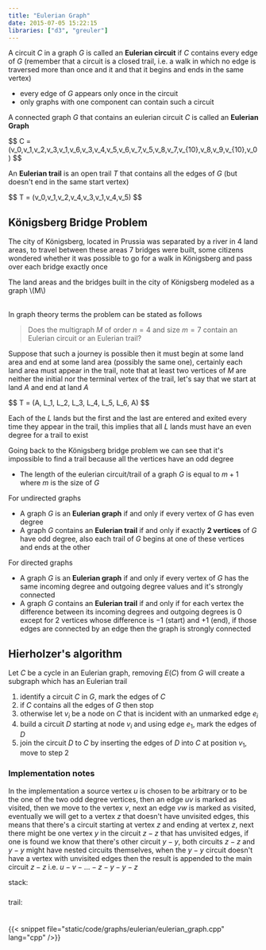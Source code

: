 ```yaml
---
title: "Eulerian Graph"
date: 2015-07-05 15:22:15
libraries: ["d3", "greuler"]
---
```


A circuit $C$ in a graph $G$ is called an **Eulerian circuit** if $C$ contains every edge of $G$ (remember that a circuit is a closed trail, i.e. a walk in which no edge is traversed more than once and it and that it begins and ends in the same vertex)

- every edge of $G$ appears only once in the circuit
- only graphs with one component can contain such a circuit

A connected graph $G$ that contains an eulerian circuit $C$ is called an **Eulerian Graph**

<div id="figure-eulerian-graph"></div>

<div>
$$
C = (v_0,v_1,v_2,v_3,v_1,v_6,v_3,v_4,v_5,v_6,v_7,v_5,v_8,v_7,v_{10},v_8,v_9,v_{10},v_0)
$$
</div>

An **Eulerian trail** is an open trail $T$ that contains all the edges of $G$ (but doesn't end in the same start vertex)

<div id="figure-eulerian-trail"></div>

<div>
$$
T = (v_0,v_1,v_2,v_4,v_3,v_1,v_4,v_5)
$$
</div>

## Königsberg Bridge Problem

The city of Königsberg, located in Prussia was separated by a river in 4 land areas, to travel between these areas 7 bridges were built, some citizens wondered whether it was possible to go for a walk in Königsberg and pass over each bridge exactly once

<div id="figure-konigsberg-bridges"></div>

<div style="width: 500px" class="center">
The land areas and the bridges built in the city of Königsberg modeled as a graph <span class="math">\(M\)</span>
</div>

<br />

In graph theory terms the problem can be stated as follows

>Does the multigraph $M$ of order $n = 4$ and size $m = 7$ contain an Eulerian circuit or an Eulerian trail?

Suppose that such a journey is possible then it must begin at some land area and end at some land area (possibly the same one), certainly each land area must appear in the trail, note that at least two vertices of $M$ are neither the initial nor the terminal vertex of the trail, let's say that we start at land $A$ and end at land $A$

<div>
$$
T = (A, L_1, L_2, L_3, L_4, L_5, L_6, A)
$$
</div>

Each of the $L$ lands but the first and the last are entered and exited every time they appear in the trail, this implies that all $L$ lands must have an even degree for a trail to exist

Going back to the Königsberg bridge problem we can see that it's impossible to find a trail because all the vertices have an odd degree

- The length of the eulerian circuit/trail of a graph $G$ is equal to $m + 1$ where $m$ is the size of $G$

For undirected graphs

- A graph $G$ is an **Eulerian graph** if and only if every vertex of $G$ has even degree
- A graph $G$ contains an **Eulerian trail** if and only if exactly **2 vertices** of $G$ have odd degree, also each trail of $G$ begins at one of these vertices and ends at the other

For directed graphs

- A graph $G$ is an **Eulerian graph** if and only if every vertex of $G$ has the same incoming degree and outgoing degree values and it's strongly connected
- A graph $G$ contains an **Eulerian trail** if and only if for each vertex the difference between its incoming degrees and outgoing degrees is 0 except for 2 vertices whose difference is $-1$ (start) and $+1$ (end), if those edges are connected by an edge then the graph is strongly connected

## Hierholzer's algorithm

Let $C$ be a cycle in an Eulerian graph, removing $E(C)$ from $G$ will create a subgraph which has an Eulerian trail

1. identify a circuit $C$ in $G$, mark the edges of $C$
2. if $C$ contains all the edges of $G$ then stop
3. otherwise let $v_i$ be a node on $C$ that is incident with an unmarked edge $e_i$
4. build a circuit $D$ starting at node $v_i$ and using edge $e_1$, mark the edges of $D$
5. join the circuit $D$ to $C$ by inserting the edges of $D$ into $C$ at position $v_1$, move to step 2

### Implementation notes

In the implementation a source vertex $u$ is chosen to be arbitrary or to be the one of the two odd degree vertices, then an edge $uv$ is marked as visited, then we move to the vertex $v$, next an edge $vw$ is marked as visited, eventually we will get to a vertex $z$ that doesn't have unvisited edges, this means that there's a circuit starting at vertex $z$ and ending at vertex $z$, next there might be one vertex $y$ in the circuit $z-z$ that has unvisited edges, if one is found we know that there's other circuit $y-y$, both circuits $z-z$ and $y-y$ might have nested circuits themselves, when the $y-y$ circuit doesn't have a vertex with unvisited edges then the result is appended to the main circuit $z-z$ i.e. $u-v-\ldots-z-y-y-z$

<style>
#stack, #trail {
  height: 40px;
}
#figure-find-eulerian-trail span {
  width: 50px;
  border: 1px solid #999;
  padding: 5px 10px;
}
</style>

<div id="figure-find-eulerian-trail">
  <div class="overlay" style="position: absolute"></div>
  <div id="stack">
    stack:
  </div>
  <div id="trail">
    trail:
  </div>
</div>

{{< snippet file="static/code/graphs/eulerian/eulerian_graph.cpp" lang="cpp" />}}

<script src="/js/graph/eulerian-graphs.js"></script>
